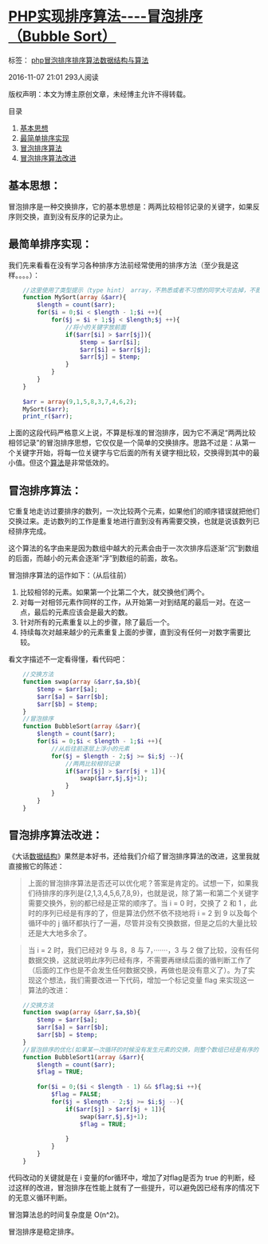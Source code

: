 # [PHP实现排序算法----冒泡排序（Bubble Sort）][0]

 标签： [php][1][冒泡排序][2][排序算法][3][数据结构与算法][4]

 2016-11-07 21:01  293人阅读 


版权声明：本文为博主原创文章，未经博主允许不得转载。

 目录

1. [基本思想][10]
1. [最简单排序实现][11]
1. [冒泡排序算法][12]
1. [冒泡排序算法改进][13]

## 基本思想：

冒泡排序是一种交换排序，它的基本思想是：两两比较相邻记录的关键字，如果反序则交换，直到没有反序的记录为止。

## 最简单排序实现：

我们先来看看在没有学习各种排序方法前经常使用的排序方法（至少我是这样。。。。）：

```php
    //这里使用了类型提示（type hint） array，不熟悉或者不习惯的同学大可去掉，不影响运算结果
    function MySort(array &$arr){
        $length = count($arr);
        for($i = 0;$i < $length - 1;$i ++){
            for($j = $i + 1;$j < $length;$j ++){
                //将小的关键字放前面
                if($arr[$i] > $arr[$j]){
                    $temp = $arr[$i];
                    $arr[$i] = $arr[$j];
                    $arr[$j] = $temp;
                }
            }
        }
    }
    
    $arr = array(9,1,5,8,3,7,4,6,2);
    MySort($arr);
    print_r($arr);
```

上面的这段代码严格意义上说，不算是标准的冒泡排序，因为它不满足“两两比较相邻记录”的冒泡排序思想，它仅仅是一个简单的交换排序。思路不过是：从第一个关键字开始，将每一位关键字与它后面的所有关键字相比较，交换得到其中的最小值。但这个[算法][14]是非常低效的。

## 冒泡排序算法：

它重复地走访过要排序的数列，一次比较两个元素，如果他们的顺序错误就把他们交换过来。走访数列的工作是重复地进行直到没有再需要交换，也就是说该数列已经排序完成。

这个算法的名字由来是因为数组中越大的元素会由于一次次排序后逐渐“沉”到数组的后面，而越小的元素会逐渐“浮”到数组的前面，故名。

冒泡排序算法的运作如下：（从后往前）

1. 比较相邻的元素。如果第一个比第二个大，就交换他们两个。
1. 对每一对相邻元素作同样的工作，从开始第一对到结尾的最后一对。在这一点，最后的元素应该会是最大的数。
1. 针对所有的元素重复以上的步骤，除了最后一个。
1. 持续每次对越来越少的元素重复上面的步骤，直到没有任何一对数字需要比较。

看文字描述不一定看得懂，看代码吧：

```php
    //交换方法
    function swap(array &$arr,$a,$b){
        $temp = $arr[$a];
        $arr[$a] = $arr[$b];
        $arr[$b] = $temp;
    }
    //冒泡排序
    function BubbleSort(array &$arr){
        $length = count($arr);
        for($i = 0;$i < $length - 1;$i ++){
            //从后往前逐层上浮小的元素
            for($j = $length - 2;$j >= $i;$j --){
                //两两比较相邻记录
                if($arr[$j] > $arr[$j + 1]){
                    swap($arr,$j,$j+1);
                }
            }
        }
    }
```

## 冒泡排序算法改进：

《大话[数据结构][14]》果然是本好书，还给我们介绍了冒泡排序算法的改进，这里我就直接搬它的陈述：

> 上面的冒泡排序算法是否还可以优化呢？答案是肯定的。试想一下，如果我们待排序的序列是{2,1,3,4,5,6,7,8,9}，也就是说，除了第一和第二个关键字需要交换外，别的都已经是正常的顺序了。当 i = 0 时，交换了 2 和 1 ，此时的序列已经是有序的了，但是算法仍然不依不挠地将 i = 2 到 9 以及每个循环中的 j 循环都执行了一遍，尽管并没有交换数据，但是之后的大量比较还是大大地多余了。

> 当 i = 2 时，我们已经对 9 与 8，8 与 7，·······，3 与 2 做了比较，没有任何数据交换，这就说明此序列已经有序，不需要再继续后面的循判断工作了（后面的工作也是不会发生任何数据交换，再做也是没有意义了）。为了实现这个想法，我们需要改进一下代码，增加一个标记变量 flag 来实现这一算法的改进：

```php
    //交换方法
    function swap(array &$arr,$a,$b){
        $temp = $arr[$a];
        $arr[$a] = $arr[$b];
        $arr[$b] = $temp;
    }
    //冒泡排序的优化(如果某一次循环的时候没有发生元素的交换，则整个数组已经是有序的了)
    function BubbleSort1(array &$arr){
        $length = count($arr);
        $flag = TRUE;
    
        for($i = 0;($i < $length - 1) && $flag;$i ++){
            $flag = FALSE;
            for($j = $length - 2;$j >= $i;$j --){
                if($arr[$j] > $arr[$j + 1]){
                    swap($arr,$j,$j+1);
                    $flag = TRUE;
                    
                }
            }
        }
    }
```

代码改动的关键就是在 i 变量的for循环中，增加了对flag是否为 true 的判断，经过这样的改进，冒泡排序在性能上就有了一些提升，可以避免因已经有序的情况下的无意义循环判断。

冒泡算法总的时间复杂度是 O(n^2)。

冒泡排序是稳定排序。

[0]: http://www.csdn.net/baidu_30000217/article/details/53069390
[1]: http://www.csdn.net/tag/php
[2]: http://www.csdn.net/tag/%e5%86%92%e6%b3%a1%e6%8e%92%e5%ba%8f
[3]: http://www.csdn.net/tag/%e6%8e%92%e5%ba%8f%e7%ae%97%e6%b3%95
[4]: http://www.csdn.net/tag/%e6%95%b0%e6%8d%ae%e7%bb%93%e6%9e%84%e4%b8%8e%e7%ae%97%e6%b3%95
[9]: #
[10]: #t0
[11]: #t1
[12]: #t2
[13]: #t3
[14]: http://lib.csdn.net/base/datastructure